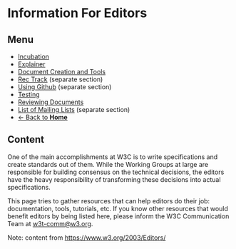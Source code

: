 # Information For Editors
## Menu
* [Incubation](incubation.md)
* [Explainer](explainer.md)
* [Document Creation and Tools](tools.md)
* [Rec Track](index.md) (separate section)
* [Using Github](#) (separate section)
* [Testing](testing.md)
* [Reviewing Documents](reviewing.md)
* [List of Mailing Lists](#) (separate section)
* [<- Back to **Home**](../index.md#)

## Content
One of the main accomplishments at W3C is to write specifications and create standards out of them. While the Working Groups at large are responsible for building consensus on the technical decisions, the editors have the heavy responsibility of transforming these decisions into actual specifications.

This page tries to gather resources that can help editors do their job: documentation, tools, tutorials, etc. If you know other resources that would benefit editors by being listed here, please inform the W3C Communication Team at w3t-comm@w3.org.

Note: content from <https://www.w3.org/2003/Editors/>

